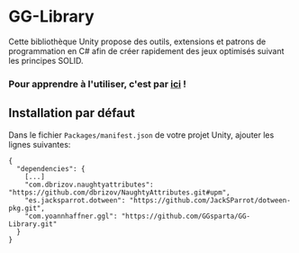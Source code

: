 # GG-Library

Cette bibliothèque Unity propose des outils, extensions et patrons de programmation en C# afin de créer rapidement des jeux optimisés suivant les principes SOLID.

### Pour apprendre à l'utiliser, c'est par [ici](https://ggl.yoannhaffner.com) !


## Installation par défaut

Dans le fichier ``Packages/manifest.json`` de votre projet Unity, ajouter les lignes suivantes:

```
{
  "dependencies": {
    [...]
    "com.dbrizov.naughtyattributes": "https://github.com/dbrizov/NaughtyAttributes.git#upm",
    "es.jacksparrot.dotween": "https://github.com/JackSParrot/dotween-pkg.git",
    "com.yoannhaffner.ggl": "https://github.com/GGsparta/GG-Library.git"
  }
}
```